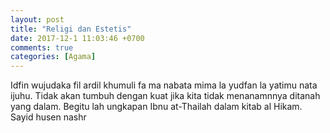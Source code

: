```yaml
---
layout: post
title: "Religi dan Estetis"
date: 2017-12-1 11:03:46 +0700
comments: true
categories: [Agama]
---
```

Idfin wujudaka fil ardil khumuli fa ma nabata mima la yudfan la yatimu nata ijuhu. Tidak akan tumbuh dengan kuat jika kita tidak menanamnnya ditanah yang dalam. Begitu lah ungkapan Ibnu at-Thailah dalam kitab al Hikam. 
Sayid husen nashr

